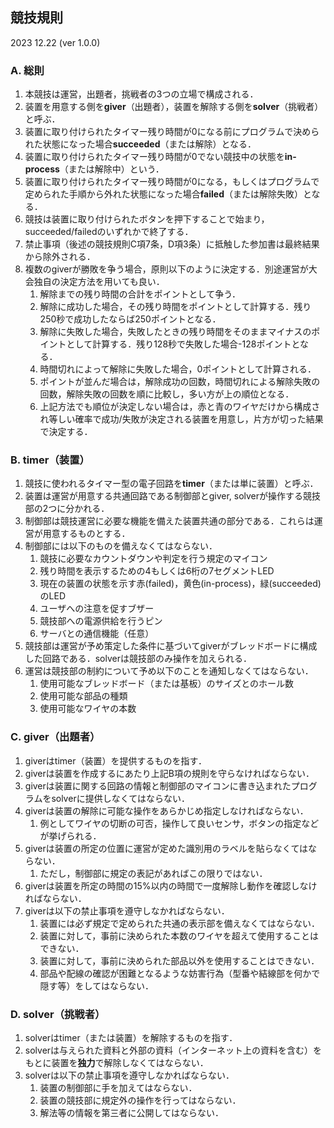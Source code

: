 ## 競技規則  
2023 12.22 (ver 1.0.0)  
  
### A. 総則  
1. 本競技は運営，出題者，挑戦者の3つの立場で構成される．  
1. 装置を用意する側を**giver**（出題者），装置を解除する側を**solver**（挑戦者）と呼ぶ．  
1. 装置に取り付けられたタイマー残り時間が0になる前にプログラムで決められた状態になった場合**succeeded**（または解除）となる．  
1. 装置に取り付けられたタイマー残り時間が0でない競技中の状態を**in-process**（または解除中）という．  
1. 装置に取り付けられたタイマー残り時間が0になる，もしくはプログラムで定められた手順から外れた状態になった場合**failed**（または解除失敗）となる．  
1. 競技は装置に取り付けられたボタンを押下することで始まり，succeeded/failedのいずれかで終了する．  
1. 禁止事項（後述の競技規則C項7条，D項3条）に抵触した参加書は最終結果から除外される．  
1. 複数のgiverが勝敗を争う場合，原則以下のように決定する．別途運営が大会独自の決定方法を用いても良い．
    1. 解除までの残り時間の合計をポイントとして争う．
    1. 解除に成功した場合，その残り時間をポイントとして計算する．残り250秒で成功したならば250ポイントとなる．
    1. 解除に失敗した場合，失敗したときの残り時間をそのままマイナスのポイントとして計算する．残り128秒で失敗した場合-128ポイントとなる．
    1. 時間切れによって解除に失敗した場合，0ポイントとして計算される．
    1. ポイントが並んだ場合は，解除成功の回数，時間切れによる解除失敗の回数，解除失敗の回数を順に比較し，多い方が上の順位となる．
    1. 上記方法でも順位が決定しない場合は，赤と青のワイヤだけから構成され等しい確率で成功/失敗が決定される装置を用意し，片方が切った結果で決定する．
  
### B. timer（装置）  
1. 競技に使われるタイマー型の電子回路を**timer**（または単に装置）と呼ぶ．  
1. 装置は運営が用意する共通回路である制御部とgiver, solverが操作する競技部の2つに分かれる．  
1. 制御部は競技運営に必要な機能を備えた装置共通の部分である．これらは運営が用意するものとする．
1. 制御部には以下のものを備えなくてはならない．  
	1. 競技に必要なカウントダウンや判定を行う規定のマイコン
	1. 残り時間を表示するための4もしくは6桁の7セグメントLED  
	1. 現在の装置の状態を示す赤(failed)，黄色(in-process)，緑(succeeded)のLED  
	1. ユーザへの注意を促すブザー  
	1. 競技部への電源供給を行うピン
	1. サーバとの通信機能（任意）  
1. 競技部は運営が予め策定した条件に基づいてgiverがブレッドボードに構成した回路である．solverは競技部のみ操作を加えられる．
1. 運営は競技部の制約について予め以下のことを通知しなくてはならない．  
	1. 使用可能なブレッドボード（または基板）のサイズとのホール数  
	1. 使用可能な部品の種類  
	1. 使用可能なワイヤの本数  
  
### C. giver（出題者）  
1. giverはtimer（装置）を提供するものを指す．  
1. giverは装置を作成するにあたり上記B項の規則を守らなければならない．  
1. giverは装置に関する回路の情報と制御部のマイコンに書き込まれたプログラムをsolverに提供しなくてはならない．  
1. giverは装置の解除に可能な操作をあらかじめ指定しなければならない．  
	1. 例としてワイヤの切断の可否，操作して良いセンサ，ボタンの指定などが挙げられる．
1. giverは装置の所定の位置に運営が定めた識別用のラベルを貼らなくてはならない．  
	1. ただし，制御部に規定の表記があればこの限りではない．
1. giverは装置を所定の時間の15%以内の時間で一度解除し動作を確認しなければならない．  
1. giverは以下の禁止事項を遵守しなかればならない．  
	1. 装置には必ず規定で定められた共通の表示部を備えなくてはならない．  
	1. 装置に対して，事前に決められた本数のワイヤを超えて使用することはできない．  
	1. 装置に対して，事前に決められた部品以外を使用することはできない．  
	1. 部品や配線の確認が困難となるような妨害行為（型番や結線部を何かで隠す等）をしてはならない．  
  
### D. solver（挑戦者）  
1. solverはtimer（または装置）を解除するものを指す．  
1. solverは与えられた資料と外部の資料（インターネット上の資料を含む）をもとに装置を**独力**で解除しなくてはならない．  
1. solverは以下の禁止事項を遵守しなかればならない．  
	1. 装置の制御部に手を加えてはならない．  
	1. 装置の競技部に規定外の操作を行ってはならない．  
	1. 解法等の情報を第三者に公開してはならない．  

